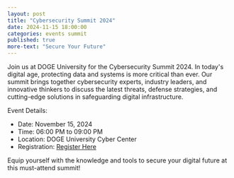 ```yaml
---
layout: post
title: "Cybersecurity Summit 2024"
date: 2024-11-15 18:00:00
categories: events summit
published: true
more-text: "Secure Your Future"
---
```


Join us at DOGE University for the Cybersecurity Summit 2024. In today's digital age, protecting data and systems is more critical than ever. Our summit brings together cybersecurity experts, industry leaders, and innovative thinkers to discuss the latest threats, defense strategies, and cutting-edge solutions in safeguarding digital infrastructure.

Event Details:
- Date: November 15, 2024
- Time: 06:00 PM to 09:00 PM
- Location: DOGE University Cyber Center
- Registration: [Register Here](#)

Equip yourself with the knowledge and tools to secure your digital future at this must-attend summit! 